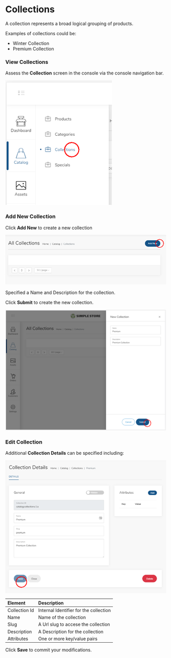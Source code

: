 # Collections

A collection represents a broad logical grouping of products.

Examples of collections could be:

* Winter Collection
* Premium Collection

### View Collections

Assess the **Collection** screen in the console via the console navigation bar.

![](../.gitbook/assets/image%20%2820%29.png)



### Add New Collection

Click **Add New** to create a new collection

![](../.gitbook/assets/image%20%284%29.png)

Specified a Name and Description for the collection.

Click **Submit** to create the new collection.

![](../.gitbook/assets/image.png)



### Edit Collection

Additional **Collection Details** can be specified including:

![](../.gitbook/assets/image%20%2810%29.png)

| Element | Description |
| :--- | :--- |
| Collection Id | Internal Identifier for the collection |
| Name | Name of the collection |
| Slug | A Url slug to accese the collection |
| Description | A Description for the collection |
| Attributes | One or more key/value pairs |

Click **Save** to commit your modifications.

